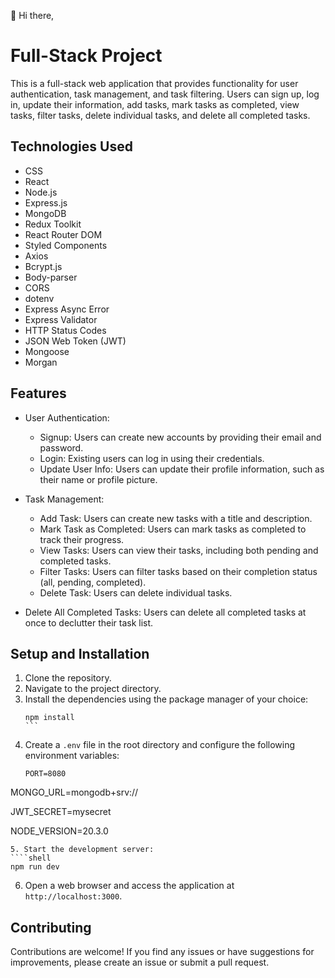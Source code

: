👋 Hi there, 

 
# Full-Stack Project

This is a full-stack web application that provides functionality for user authentication, task management, and task filtering. Users can sign up, log in, update their information, add tasks, mark tasks as completed, view tasks, filter tasks, delete individual tasks, and delete all completed tasks.

## Technologies Used

- CSS
- React
- Node.js
- Express.js
- MongoDB
- Redux Toolkit
- React Router DOM
- Styled Components
- Axios
- Bcrypt.js
- Body-parser
- CORS
- dotenv
- Express Async Error
- Express Validator
- HTTP Status Codes
- JSON Web Token (JWT)
- Mongoose
- Morgan

## Features

- User Authentication:
  - Signup: Users can create new accounts by providing their email and password.
  - Login: Existing users can log in using their credentials.
  - Update User Info: Users can update their profile information, such as their name or profile picture.

- Task Management:
  - Add Task: Users can create new tasks with a title and description.
  - Mark Task as Completed: Users can mark tasks as completed to track their progress.
  - View Tasks: Users can view their tasks, including both pending and completed tasks.
  - Filter Tasks: Users can filter tasks based on their completion status (all, pending, completed).
  - Delete Task: Users can delete individual tasks.

- Delete All Completed Tasks: Users can delete all completed tasks at once to declutter their task list.

## Setup and Installation

1. Clone the repository.
2. Navigate to the project directory.
3. Install the dependencies using the package manager of your choice:
   ````shell
   npm install
   ```
4. Create a `.env` file in the root directory and configure the following environment variables:
   ````plaintext
   PORT=8080
MONGO_URL=mongodb+srv://

JWT_SECRET=mysecret

NODE_VERSION=20.3.0
   ```
5. Start the development server:
   ````shell
   npm run dev
   ```
6. Open a web browser and access the application at `http://localhost:3000`.

## Contributing

Contributions are welcome! If you find any issues or have suggestions for improvements, please create an issue or submit a pull request.




